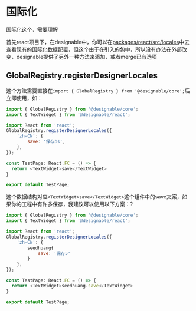 # 国际化

国际化这个，需要理解

首先react项目下，在designable中，你可以在[packages/react/src/locales](https://github.com/alibaba/designable/tree/main/packages/react/src/locales)中去查看现有的国际化数据配置，但这个由于在引入的包中，所以没有办法在外部改变，designable提供了另外一种方法来添加，或者merge已有选项

## GlobalRegistry.registerDesignerLocales

这个方法需要直接在`import { GlobalRegistry } from '@designable/core';`后立即使用，如：

```javascript
import { GlobalRegistry } from '@designable/core';
import { TextWidget } from '@designable/react';

import React from 'react';
GlobalRegistry.registerDesignerLocales({
    'zh-CN': {
        save: '保存bs',
    },
});

const TestPage: React.FC = () => {
  return <TextWidget>save</TextWidget>
}

export default TestPage;


```

这个数据结构对应`<TextWidget>save</TextWidget>`这个组件中的save文案，如果你的工程中有许多保存，我建议可以使用以下方案：?

```javascript
import { GlobalRegistry } from '@designable/core';
import { TextWidget } from '@designable/react';

import React from 'react';
GlobalRegistry.registerDesignerLocales({
    'zh-CN': {
        seedhuang{
            save: '保存5'
        }
    },
});

const TestPage: React.FC = () => {
  return <TextWidget>seedhuang.save</TextWidget>
}

export default TestPage;
```
